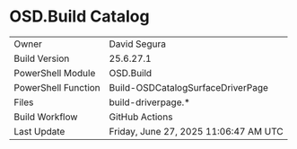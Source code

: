 ﻿# OSD.Build Catalog

| | |
|-|-|
| Owner | David Segura |
| Build Version | 25.6.27.1 |
| PowerShell Module | OSD.Build |
| PowerShell Function | Build-OSDCatalogSurfaceDriverPage |
| Files | build-driverpage.* |
| Build Workflow | GitHub Actions |
| Last Update | Friday, June 27, 2025 11:06:47 AM UTC |
